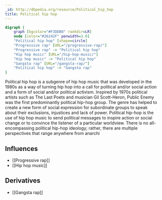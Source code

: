 ```yaml
---
_id: http://dbpedia.org/resource/Political_hip_hop
title: Political hip hop
---
```


```dot
digraph {
	graph [bgcolor="#F3DDB8" rankdir=LR]
	node [color="#26242F" penwidth=3.0]
	"Political hip hop" [shape=circle]
	"Progressive rap" [URL="/progressive-rap/"]
	"Progressive rap" -> "Political hip hop"
	"Hip hop music" [URL="/hip-hop-music/"]
	"Hip hop music" -> "Political hip hop"
	"Gangsta rap" [URL="/gangsta-rap/"]
	"Political hip hop" -> "Gangsta rap"
}
```

Political hip hop is a subgenre of hip hop music that was developed in the 1980s as a way of turning hip hop into a call for political and/or social action and a form of social and/or political activism. Inspired by 1970s political artists such as The Last Poets and musician Gil Scott-Heron, Public Enemy was the first predominantly political hip-hop group. The genre has helped to create a new form of social expression for subordinate groups to speak about their exclusions, injustices and lack of power. Political hip-hop is the use of hip hop music to send political messages to inspire action or social change or to convince the listener of a particular worldview. There is no all-encompassing political hip-hop ideology; rather, there are multiple perspectives that range anywhere from anarchi

## Influences
- [[Progressive rap]]
- [[Hip hop music]]

## Derivatives
- [[Gangsta rap]]
